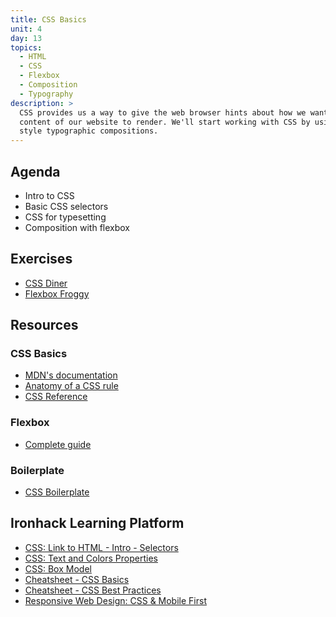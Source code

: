 ```yaml
---
title: CSS Basics
unit: 4
day: 13
topics:
  - HTML
  - CSS
  - Flexbox
  - Composition
  - Typography
description: >
  CSS provides us a way to give the web browser hints about how we want the
  content of our website to render. We'll start working with CSS by using it to
  style typographic compositions.
---
```


Agenda
------

- Intro to CSS
- Basic CSS selectors
- CSS for typesetting
- Composition with flexbox



Exercises
---------

- [CSS Diner](https://flukeout.github.io/)
- [Flexbox Froggy](https://flexboxfroggy.com/)



Resources
---------

### CSS Basics

- [MDN's documentation ](https://developer.mozilla.org/en-US/docs/Web/CSS)
- [Anatomy of a CSS rule](https://ironion.com/blog/2015/06/12/anatomy-of-a-css-rule/)
- [CSS Reference](https://cssreference.io/)


### Flexbox

- [Complete guide](https://css-tricks.com/snippets/css/a-guide-to-flexbox/)


### Boilerplate

- [CSS Boilerplate](https://github.com/raphamontenegro/uxui-codeweek/blob/master/boiler-plates/main.css)



Ironhack Learning Platform
--------------------------

- [CSS: Link to HTML - Intro - Selectors](http://learn.ironhack.com/#/learning_unit/7127)
- [CSS: Text and Colors Properties](http://learn.ironhack.com/#/learning_unit/7128)
- [CSS: Box Model](http://learn.ironhack.com/#/learning_unit/7129)
- [Cheatsheet - CSS Basics](http://learn.ironhack.com/#/learning_unit/7132)
- [Cheatsheet - CSS Best Practices](http://learn.ironhack.com/#/learning_unit/7133)
- [Responsive Web Design: CSS & Mobile First](http://learn.ironhack.com/#/learning_unit/7130)
